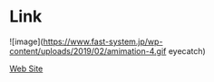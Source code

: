 # Link

![image](https://www.fast-system.jp/wp-content/uploads/2019/02/amimation-4.gif eyecatch)

[Web Site](https://www.fast-system.jp/unity%ef%bc%9ageometry-shader-%e3%82%92%e4%bd%bf%e3%81%a3%e3%81%a6%ef%bc%91%ef%bc%90%ef%bc%90%e4%b8%87%e3%82%ad%e3%83%a5%e3%83%bc%e3%83%96%e3%82%92%e6%8f%8f%e7%94%bb%e3%81%99%e3%82%8b%ef%bc%81/)
